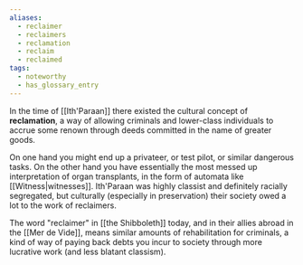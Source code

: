 ```yaml
---
aliases:
  - reclaimer
  - reclaimers
  - reclamation
  - reclaim
  - reclaimed
tags:
  - noteworthy
  - has_glossary_entry
---
```


In the time of [[Ith'Paraan]] there existed the cultural concept of **reclamation**, a way of allowing criminals and lower-class individuals to accrue some renown through deeds committed in the name of greater goods. 

On one hand you might end up a privateer, or test pilot, or similar dangerous tasks. On the other hand you have essentially the most messed up interpretation of organ transplants, in the form of automata like [[Witness|witnesses]]. Ith'Paraan was highly classist and definitely racially segregated, but culturally (especially in preservation) their society owed a lot to the work of reclaimers. 

The word "reclaimer" in [[the Shibboleth]] today, and in their allies abroad in the [[Mer de Vide]], means similar amounts of rehabilitation for criminals, a kind of way of paying back debts you incur to society through more lucrative work (and less blatant classism).

